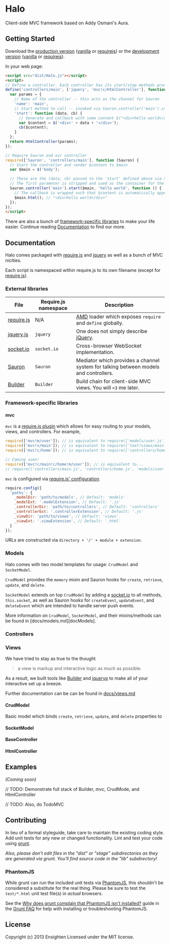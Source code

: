 # Halo

Client-side MVC framework based on Addy Osmani's Aura.

## Getting Started
Download the [production version][min] ([vanilla][min] or [requirejs][min_require]) or the [development version][max] ([vanilla][max] or [requirejs][max_require]).

[min_require]: https://raw.github.com/Ensighten/Halo/master/dist/Halo.require.min.js
[max_require]: https://raw.github.com/Ensighten/Halo/master/dist/Halo.require.js
[min]: https://raw.github.com/Ensighten/Halo/master/dist/Halo.min.js
[max]: https://raw.github.com/Ensighten/Halo/master/dist/Halo.js

In your web page:

```html
<script src="dist/Halo.js"></script>
<script>
// Define a controller. Each controller has its start/stop methods proxied via Sauron, a global mediator.
define('controllers/main', ['jquery', 'mvc!c/HtmlController'], function ($, HtmlController) {
  var params = {
    // Name of the controller -- this acts as the channel for Sauron
    'name': 'main',
    // Start method to call -- invoked via Sauron.controller('main').start(args);
    'start': function (data, cb) {
      // Generate and callback with some content $("<div>hello world</div>")
      var $content = $('<div>' + data + '</div>');
      cb($content);
    }
  };
  return HtmlController(params);
});

// Require Sauron and our controller
require(['Sauron', 'controllers/main'], function (Sauron) {
  // Start the controller and render $content to $main
  var $main = $('body');

  // These are the (data, cb) passed to the 'start' defined above via Sauron, our global mediator.
  // The first parameter is stripped and used as the container for the called-back $content
  Sauron.controller('main').start($main, 'hello world', function () {
    // The callback is wrapped such that $content is automatically appended to $main
    $main.html(); // "<div>hello world</div>"
  });
});
</script>
```

There are also a bunch of [framework-specific libraries](#framework-specific-libraries) to make your life easier. Continue reading [Documentation](#documentation) to find our more.

## Documentation
Halo comes packaged with [require.js][requirejs] and [jquery][jquery] as well as a bunch of MVC nicities.

Each script is namespaced within require.js to its own filename (except for [require.js][requirejs]).

### External libraries
|           File          | Require.js namespace |                                     Description                                      |
|-------------------------|----------------------|--------------------------------------------------------------------------------------|
| [require.js][requirejs] | N/A                  | [AMD][amd] loader which exposes `require` and `define` globally.                     |
| [jquery.js][jquery]     | `jquery`             | One does not simply describe [jQuery][jquery].                                       |
| [socket.io][socketio]   | `socket.io`          | Cross-browser WebSocket implementation.                                              |
| [Sauron][sauron]        | `Sauron`             | Mediator which provides a channel system for talking between models and controllers. |
| [Builder][builder]      | `Builder`            | Build chain for client-side MVC views. You will `<3` me later.                       |

[requirejs]: http://requirejs.org/
[jquery]: http://jquery.com
[amd]: https://github.com/amdjs/amdjs-api/wiki/AMD
[socketio]: https://github.com/LearnBoost/socket.io-client
[Sauron]: https://github.com/Ensighten/Sauron
[Builder]: https://github.com/Ensighten/Builder

### Framework-specific libraries

#### mvc
`mvc` is a [require.js plugin][requirejs-plugin] which allows for easy routing to your models, views, and controllers. For example,

```js
require(['mvc!m/user']); // is equivalent to require(['models/user.js']);
require(['mvc!v/main']); // is equivalent to require(['text!views/main.html']);
require(['mvc!c/home']); // is equivalent to require(['controllers/home.js']);

// Coming soon!
require(['mvc!c/main!c/home!m/user']); // is equivalent to...
// require(['controllers/main.js', 'controllers/home.js', 'models/user']);
```

`mvc` is configured via [require.js' configuration][requirejs-config].

```js
require.config({
  'paths': {
    _modelDir: 'path/to/models', // Default: 'models'
    _modelExt: '.modelExtension', // Default: '.js'
    _controllerDir: 'path/to/controllers', // Default: 'controllers'
    _controllerExt: '.controllerExtension', // Default: '.js'
    _viewDir: 'path/to/views', // Default: 'views'
    _viewExt: '.viewExtension', // Default: '.html'
  }
});
```

URLs are constructed via `directory + '/' + module + extension`.

[requirejs-plugin]: http://requirejs.org/docs/plugins.html
[requirejs-config]: http://requirejs.org/docs/api.html#config

### Models
Halo comes with two model templates for usage: `CrudModel` and `SocketModel`.

`CrudModel` provides the `memory` mixin and Sauron hooks for `create`, `retrieve`, `update`, and `delete`.

`SocketModel` extends on top `CrudModel` by adding a [socket.io][socketio] to all methods, `this.socket`,
as well as Sauron hooks for `createEvent`, `updateEvent`, and `deleteEvent` which are intended to handle server push events.

More information on `CrudModel`, `SocketModel`, and their mixins/methods can be found in [docs/models.md][docModels].

[docViews]: https://github.com/Ensighten/Halo/tree/master/docs/views.md

### Controllers

### Views
We have tried to stay as true to the thought
>    a view is markup and interactive logic
as much as possible.

As a result, we built tools like [Builder][Builder] and [jqueryp][jqueryp] to make all of your interactive set up a breeze.

Further documentation can be can be found in [docs/views.md][docViews]

[docViews]: https://github.com/Ensighten/Halo/tree/master/docs/views.md
[jqueryp]: https://github.com/Ensighten/jqueryp

#### CrudModel
Basic model which binds `create`, `retrieve`, `update`, and `delete` properties to

#### SocketModel

#### BaseController

#### HtmlController

## Examples
_(Coming soon)_

// TODO: Demonstrate full stack of Builder, mvc, CrudMode, and HtmlController

// TODO: Also, do TodoMVC

## Contributing
In lieu of a formal styleguide, take care to maintain the existing coding style. Add unit tests for any new or changed functionality. Lint and test your code using [grunt](http://gruntjs.com/).

_Also, please don't edit files in the "dist" or "stage" subdirectories as they are generated via grunt. You'll find source code in the "lib" subdirectory!_

### PhantomJS
While grunt can run the included unit tests via [PhantomJS](http://phantomjs.org/), this shouldn't be considered a substitute for the real thing. Please be sure to test the `test/*.html` unit test file(s) in _actual_ browsers.

See the [Why does grunt complain that PhantomJS isn't installed?](https://github.com/gruntjs/grunt/blob/master/docs/faq.md#why-does-grunt-complain-that-phantomjs-isnt-installed) guide in the [Grunt FAQ](https://github.com/gruntjs/grunt/blob/master/docs/faq.md) for help with installing or troubleshooting PhantomJS.

## License
Copyright (c) 2013 Ensighten
Licensed under the MIT license.
